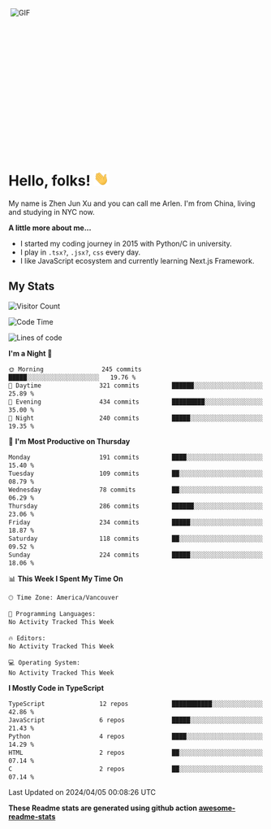 <img align="right" alt="GIF" src="https://media.giphy.com/media/xUA7bdpLxQhsSQdyog/giphy.gif" width="500" height="320" />

# Hello, folks! <img src="https://raw.githubusercontent.com/arlenxuzj/arlenxuzj/master/assets/wave.gif" width="30px">

My name is Zhen Jun Xu and you can call me Arlen. I'm from China, living and studying in NYC now.

**A little more about me...**

 - I started my coding journey in 2015 with Python/C in university.
 - I play in `.tsx?`, `.jsx?`, `css` every day.
 - I like JavaScript ecosystem and currently learning Next.js Framework.

## My Stats

![Visitor Count](https://komarev.com/ghpvc/?username=arlenxuzj&color=blue&label=Profile+Views)

<!--START_SECTION:waka-->
![Code Time](http://img.shields.io/badge/Code%20Time-3%2C340%20hrs%2022%20mins-blue)

![Lines of code](https://img.shields.io/badge/From%20Hello%20World%20I%27ve%20Written-1.5%20million%20lines%20of%20code-blue)

**I'm a Night 🦉** 

```text
🌞 Morning                245 commits         █████░░░░░░░░░░░░░░░░░░░░   19.76 % 
🌆 Daytime                321 commits         ██████░░░░░░░░░░░░░░░░░░░   25.89 % 
🌃 Evening                434 commits         █████████░░░░░░░░░░░░░░░░   35.00 % 
🌙 Night                  240 commits         █████░░░░░░░░░░░░░░░░░░░░   19.35 % 
```
📅 **I'm Most Productive on Thursday** 

```text
Monday                   191 commits         ████░░░░░░░░░░░░░░░░░░░░░   15.40 % 
Tuesday                  109 commits         ██░░░░░░░░░░░░░░░░░░░░░░░   08.79 % 
Wednesday                78 commits          ██░░░░░░░░░░░░░░░░░░░░░░░   06.29 % 
Thursday                 286 commits         ██████░░░░░░░░░░░░░░░░░░░   23.06 % 
Friday                   234 commits         █████░░░░░░░░░░░░░░░░░░░░   18.87 % 
Saturday                 118 commits         ██░░░░░░░░░░░░░░░░░░░░░░░   09.52 % 
Sunday                   224 commits         █████░░░░░░░░░░░░░░░░░░░░   18.06 % 
```


📊 **This Week I Spent My Time On** 

```text
🕑︎ Time Zone: America/Vancouver

💬 Programming Languages: 
No Activity Tracked This Week

🔥 Editors: 
No Activity Tracked This Week

💻 Operating System: 
No Activity Tracked This Week
```

**I Mostly Code in TypeScript** 

```text
TypeScript               12 repos            ███████████░░░░░░░░░░░░░░   42.86 % 
JavaScript               6 repos             █████░░░░░░░░░░░░░░░░░░░░   21.43 % 
Python                   4 repos             ████░░░░░░░░░░░░░░░░░░░░░   14.29 % 
HTML                     2 repos             ██░░░░░░░░░░░░░░░░░░░░░░░   07.14 % 
C                        2 repos             ██░░░░░░░░░░░░░░░░░░░░░░░   07.14 % 
```




 Last Updated on 2024/04/05 00:08:26 UTC
<!--END_SECTION:waka-->

**These Readme stats are generated using github action [awesome-readme-stats](https://github.com/anmol098/waka-readme-stats)**

